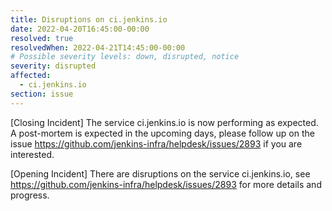 ```yaml
---
title: Disruptions on ci.jenkins.io
date: 2022-04-20T16:45:00-00:00
resolved: true
resolvedWhen: 2022-04-21T14:45:00-00:00
# Possible severity levels: down, disrupted, notice
severity: disrupted
affected:
  - ci.jenkins.io
section: issue
---
```


[Closing Incident]
The service ci.jenkins.io is now performing as expected. A post-mortem is expected in the upcoming days, please follow up on the issue <https://github.com/jenkins-infra/helpdesk/issues/2893> if you are interested.

[Opening Incident]
There are disruptions on the service ci.jenkins.io, see <https://github.com/jenkins-infra/helpdesk/issues/2893> for more details and progress.
